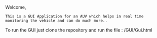 Welcome,

	This is a GUI Application for an AUV which helps in real time monitoring the vehicle and can do much more..

To run the GUI just clone the repository and run the file : /GUI/Gui.html
